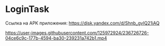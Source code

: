 # LoginTask
Ссылка на APK приложения: https://disk.yandex.com/d/Shnb_gvlQ21iAQ

https://user-images.githubusercontent.com/125972924/236726726-04ce6c9c-177b-4594-ba30-239231a742b1.mp4
